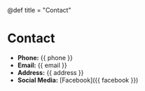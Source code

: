 @def title = "Contact"

# Contact

- **Phone:** {{ phone }}
- **Email:** {{ email }}
- **Address:** {{ address }}
- **Social Media:** [Facebook]({{ facebook }})
